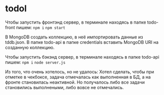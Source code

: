 # todol
Чтобы запустить фронтэнд сервер, в терминале находясь в папке todo-front пишем:
  `npm i`
  `npm start`

В MongoDB создать коллекцию, в неё импортировать данные из tddb.json.
В папке todo-api в папке credentials вставить MongoDB URI на созданную коллекцию.

Чтобы запустить бэкэнд сервер, в терминале находясь в папке todo-api пишем:
  `npm i`
  `node server.js`

  Из того, что очень хотелось, но не удалось: Хотел сделать, чтобы при отметке в чекбоксе, задача отмечалась как выполненная в БД, а на фронте становилась неактивной. Но получалось либо все задачи становились выполнеными, либо вовсе не отмечались.
